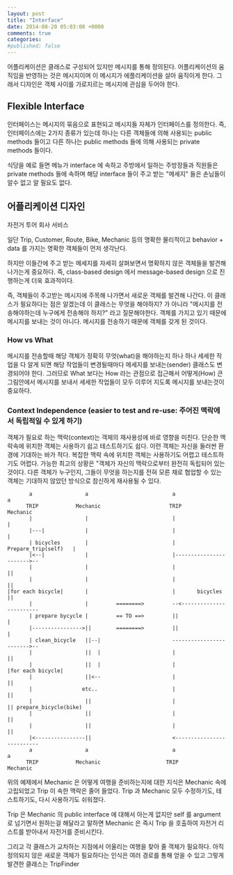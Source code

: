 ```yaml
---
layout: post
title: "Interface"
date: 2014-08-20 05:03:08 +0000
comments: true
categories:
#published: false
---
```


어플리케이션은 클래스로 구성되어 있지만 메시지를 통해 정의된다. 어플리케이션의 움직임을 반영하는 것은 메시지이며 이 메시지가 에플리케이션을 살아 움직이게 한다. 그래서 디자인은 객체 사이를 가로지르는 메시지에 관심을 두어야 한다.

## Flexible Interface

인터페이스는 메시지의 묶음으로 표현되고 메시지들 자체가 인터페이스를 정의한다. 즉, 인터페이스에는 2가지 종류가 있는데 하나는 다른 객체들에 의해 사용되는 public methods 들이고 다른 하나는 public methods 들에 의해 사용되는 private methods 들이다.

식당을 예로 들면 메뉴가 interface 에 속하고 주방에서 일하는 주방장들과 직원들은 private methods 들에 속하며 해당 interface 들이 주고 받는 "메세지" 들은 손님들이 알수 없고 알 필요도 없다.

## 어플리케이션 디자인

자전거 투어 회사 서비스

일단 Trip, Customer, Route, Bike, Mechanic 등의 명확한 물리적이고 behavior + data 를 가지는 명확한 객체들이 먼저 생각난다.

하지만 이들간에 주고 받는 메세지를 자세히 살펴보면서 명확하지 않은 객체들을 발견해 나가는게 중요하다. 즉, class-based design 에서 message-based design 으로 진행하는게 더욱 효과적이다.

즉, 객체들이 주고받는 메시지에 주목해 나가면서 새로운 객체를 발견해 나간다. 이 클래스가 필요하다는 점은 알겠는데 이 클래스는 무엇을 해야하지? 가 아니라 "메시지를 전송해야하는데 누구에게 전송해야 하지?" 라고 질문해야한다. 객체를 가지고 있기 때문에 메시지를 보내는 것이 아니다. 메시지를 전송하기 때문에 객체를 갖게 된 것이다.

### How vs What

메시지를 전송할때 해당 객체가 정확히 무엇(what)을 해야하는지 하나 하나 세세한 작업을 다 알게 되면 해당 작업들이 변경될때마다 메세지를 보내는(sender) 클래스도 변경되어야 한다. 그러므로 What 보다는 How 라는 관점으로 접근해서 어떻게(How) 큰그림안에서 메시지를 보내서 세세한 작업들이 모두 이루어 지도록 메시지를 보내는것이 중요하다.

### Context Independence (easier to test and re-use: 주어진 맥락에서 독립적일 수 있게 하기)

객체가 필요로 하는 맥락(context)는 객체의 재사용성에 바로 영향을 미친다. 단순한 맥락속에 위치한 객체는 사용하기 쉽고 테스트하기도 쉽다. 이런 객체는 자신을 둘러싼 환경에 기대하는 바가 적다. 복잡한 맥락 속에 위치한 객체는 사용하기도 어렵고 테스트하기도 어렵다. 가능한 최고의 상황은 "객체가 자신의 맥락으로부터 완전히 독립되어 있는 것이다. 다른 객체가 누구인지, 그들이 무엇을 하는지를 전혀 모른 채로 협업할 수 있는 객체는 기대하지 않았던 방식으로 참신하게 재사용될 수 있다.

```
       a                 a                           a                         a
      TRIP            Mechanic                      TRIP                    Mechanic
       |                 |                           |                        |
       |---|             |                           |                        |
       | bicycles        |                           |   Prepare_trip(self)   |
       |<--|             |                           |----------------------->--
       |                 |                           |                        ||
       |                 |                           |                        ||
|for each bicycle|       |                           |       bicycles         ||
       |                 |         ========>         --<------------------------
       | prepare bycycle |         == TO ==>         ||                       |
       |---------------->||        ========>         ||                       |
       | clean_bicycle   ||--|                       ------------------------>--
       |                 ||  |                       |                        ||
       |                 ||  |                       |                |for each bicycle|
       |                 ||<--                       |                        ||
       |                etc..                        |                        ||
       |                 ||                          |                        || prepare_bicycle(bike)
       |                 ||                          |                        ||
       |                 ||                          |                        ||
       |<----------------||                          <--------------------------
       a                 a                           a                         a
      TRIP            Mechanic                     TRIP                    Mechanic

```
위의 예제에서 Mechanic 은 어떻게 여행을 준비하는지에 대한 지식은 Mechanic 속에 고립되었고 Trip 이 속한 맥락은 줄어 들었다. Trip 과 Mechanic 모두 수정하기도, 테스트하기도, 다시 사용하기도 쉬워졌다.

Trip 은 Mechanic 의 public interface 에 대해서 아는게 없지만 self 를 argument 로 넘기면서 원하는걸 해달라고 말하면 Mechanic 은 즉시 Trip 을 호출하여 자전거 리스트를 받아내서 자전거를 준비시킨다.

그리고 각 클래스가 교차하는 지점에서 어울리는 여행을 찾아 줄 객체가 필요하다. 아직 정의되지 않은 새로운 객체가 필요하다는 인식은 여러 경로를 통해 얻을 수 있고 그렇게 발견한 클래스는 TripFinder
